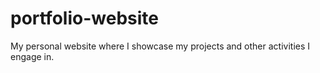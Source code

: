 # portfolio-website
My personal website where I showcase my projects and other activities I engage in.

